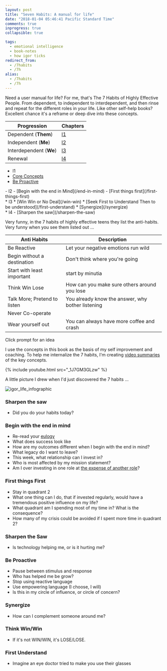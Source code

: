 ```yaml
---
layout: post
title: "Seven Habits: A manual for life"
date: "2018-01-04 05:46:41 Pacific Standard Time"
comments: true
inprogress: true
collapsible: true

tags:
  - emotional intelligence
  - book-notes
  - how igor ticks
redirect_from:
  - /7habits
  - /7h
alias:
  - /7habits
  - /7h
---
```


Need a user manual for life? For me, that's The 7 Habits of Highly Effective People. From dependent, to independent to interdependent, and then rinse and repeat for the different roles in your life. Like other self-help books? Excellent chance it's a reframe or deep dive into these concepts.

| Progression             | Chapters |
| ----------------------- | -------- |
| Dependent (**Them**)    | [l1](l1) |
| Independent (**Me**)    | [l2](l2) |
| Interdependent (**We**) | [l3](l3) |
| Renewal                 | [l4](l4) |

- l1
- [Core Concepts](/7h-c0)
- [Be Proactive](/be-proactive)

<div/>
- l2
- [Begin with the end in Mind](/end-in-mind)
- [First things first](/first-things-first)

<div/>
* l3
* [Win Win or No Deal](/win-win)
* [Seek First to Understand Then to be understood](/first-understand)
* [Synergize](/synergize)

<div/>
* l4
- [Sharpen the saw](/sharpen-the-saw)

Very funny, in the 7 habits of highly effective teens they list the anti-habits. Very funny when you see them listed out ...

| Anti Habits                  | Description                                       |
| ---------------------------- | ------------------------------------------------- |
| Be Reactive                  | Let your negative emotions run wild               |
| Begin without a destination  | Don't think where you're going                    |
| Start with least important   | start by minutia                                  |
| Think Win Lose               | How can you make sure others around you lose      |
| Talk More; Pretend to listen | You already know the answer, why bother listening |
| Never Co-operate             |                                                   |
| Wear yourself out            | You can always have more coffee and crash         |

<div class="alert alert-primary" id="sunburst_text">
    Click prompt for an idea
</div>

<div id="sunburst_text">
</div>

<div id="sunburst">
</div>

<script type=module>
    import { defer, load_7_habits } from '/assets/js/index.js'
    defer(load_7_habits)
</script>

I use the concepts in this book as the basis of my self improvement and coaching. To help me internalize the 7 habits, I'm creating [video summaries](https://www.youtube.com/watch?v=_1J7GM3GLzw&list=PLJveOxX-mxxCl4YDfHMyNzMmWUMFxgC1n) of the key concepts.

{% include youtube.html src="_1J7GM3GLzw" %}

A little picture I drew when I'd just discovered the 7 habits ...

![igor_life_infographic](/images/igor-life-infographic.jpg)

### Sharpen the saw

- Did you do your habits today?

### Begin with the end in mind

- Re-read your [eulogy](/eulogy)
- What does success look like
- How are my outcomes different when I begin with the end in mind?
- What legacy do I want to leave?
- This week, what relationship can I invest in?
- Who is most affected by my mission statement?
- Am I over investing in one role at [the expense of another role](/balance)?

### First things First

- Stay in quadrant 2
- What one thing can I do, that if invested regularly, would have a tremendous positive influence on my life?
- What quadrant am I spending most of my time in? What is the consequence?
- How many of my crisis could be avoided if I spent more time in quadrant 2?

### Sharpen the Saw

- Is technology helping me, or is it hurting me?

### Be Proactive

- Pause between stimulus and response
- Who has helped me be grow?
- Stop using reactive language
- Use empowering language (I choose, I will)
- Is this in my circle of influence, or circle of concern?

### Synergize

- How can I complement someone around me?

### Think Win/Win

- If it's not WIN/WIN, it's LOSE/LOSE.

### First Understand

- Imagine an eye doctor tried to make you use their glasses
